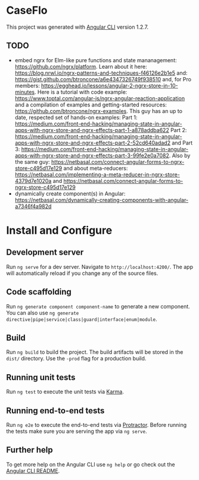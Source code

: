 # CaseFlo

This project was generated with [Angular CLI](https://github.com/angular/angular-cli) version 1.2.7.

## TODO
- embed ngrx for Elm-like pure functions and state mananagement: https://github.com/ngrx/platform. Learn about it here: https://blog.nrwl.io/ngrx-patterns-and-techniques-f46126e2b1e5 
and: https://gist.github.com/btroncone/a6e4347326749f938510 and, for Pro members: https://egghead.io/lessons/angular-2-ngrx-store-in-10-minutes.  Here is a tutorial with code example: https://www.toptal.com/angular-js/ngrx-angular-reaction-application and a compilation of examples and getting-started resources: https://github.com/btroncone/ngrx-examples.  This guy has an up to date, respected set of hands-on examples: Part 1: https://medium.com/front-end-hacking/managing-state-in-angular-apps-with-ngrx-store-and-ngrx-effects-part-1-a878addba622 Part 2: https://medium.com/front-end-hacking/managing-state-in-angular-apps-with-ngrx-store-and-ngrx-effects-part-2-52cd640adad2 and Part 3: https://medium.com/front-end-hacking/managing-state-in-angular-apps-with-ngrx-store-and-ngrx-effects-part-3-99fe2e0a7082.  Also by the same guy: https://netbasal.com/connect-angular-forms-to-ngrx-store-c495d17e129 and about meta-reducers: https://netbasal.com/implementing-a-meta-reducer-in-ngrx-store-4379d7e1020a and https://netbasal.com/connect-angular-forms-to-ngrx-store-c495d17e129
- dynamically create component(s) in Angular: https://netbasal.com/dynamically-creating-components-with-angular-a7346f4a982d


# Install and Configure
## Development server

Run `ng serve` for a dev server. Navigate to `http://localhost:4200/`. The app will automatically reload if you change any of the source files.

## Code scaffolding

Run `ng generate component component-name` to generate a new component. You can also use `ng generate directive|pipe|service|class|guard|interface|enum|module`.

## Build

Run `ng build` to build the project. The build artifacts will be stored in the `dist/` directory. Use the `-prod` flag for a production build.

## Running unit tests

Run `ng test` to execute the unit tests via [Karma](https://karma-runner.github.io).

## Running end-to-end tests

Run `ng e2e` to execute the end-to-end tests via [Protractor](http://www.protractortest.org/).
Before running the tests make sure you are serving the app via `ng serve`.

## Further help

To get more help on the Angular CLI use `ng help` or go check out the [Angular CLI README](https://github.com/angular/angular-cli/blob/master/README.md).
